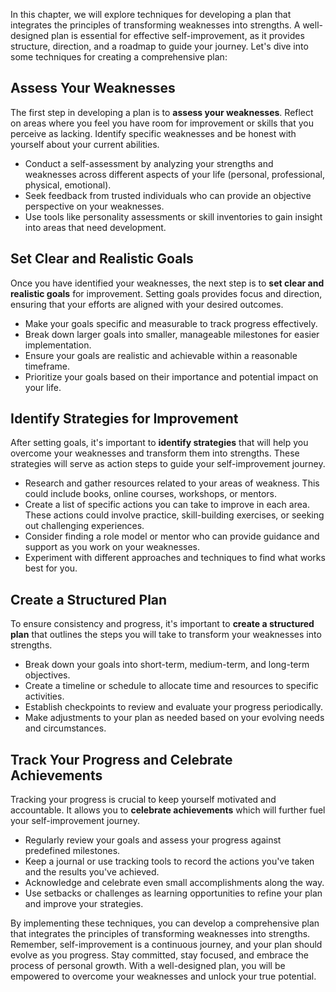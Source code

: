 
In this chapter, we will explore techniques for developing a plan that integrates the principles of transforming weaknesses into strengths. A well-designed plan is essential for effective self-improvement, as it provides structure, direction, and a roadmap to guide your journey. Let's dive into some techniques for creating a comprehensive plan:

Assess Your Weaknesses
----------------------

The first step in developing a plan is to **assess your weaknesses**. Reflect on areas where you feel you have room for improvement or skills that you perceive as lacking. Identify specific weaknesses and be honest with yourself about your current abilities.

* Conduct a self-assessment by analyzing your strengths and weaknesses across different aspects of your life (personal, professional, physical, emotional).
* Seek feedback from trusted individuals who can provide an objective perspective on your weaknesses.
* Use tools like personality assessments or skill inventories to gain insight into areas that need development.

Set Clear and Realistic Goals
-----------------------------

Once you have identified your weaknesses, the next step is to **set clear and realistic goals** for improvement. Setting goals provides focus and direction, ensuring that your efforts are aligned with your desired outcomes.

* Make your goals specific and measurable to track progress effectively.
* Break down larger goals into smaller, manageable milestones for easier implementation.
* Ensure your goals are realistic and achievable within a reasonable timeframe.
* Prioritize your goals based on their importance and potential impact on your life.

Identify Strategies for Improvement
-----------------------------------

After setting goals, it's important to **identify strategies** that will help you overcome your weaknesses and transform them into strengths. These strategies will serve as action steps to guide your self-improvement journey.

* Research and gather resources related to your areas of weakness. This could include books, online courses, workshops, or mentors.
* Create a list of specific actions you can take to improve in each area. These actions could involve practice, skill-building exercises, or seeking out challenging experiences.
* Consider finding a role model or mentor who can provide guidance and support as you work on your weaknesses.
* Experiment with different approaches and techniques to find what works best for you.

Create a Structured Plan
------------------------

To ensure consistency and progress, it's important to **create a structured plan** that outlines the steps you will take to transform your weaknesses into strengths.

* Break down your goals into short-term, medium-term, and long-term objectives.
* Create a timeline or schedule to allocate time and resources to specific activities.
* Establish checkpoints to review and evaluate your progress periodically.
* Make adjustments to your plan as needed based on your evolving needs and circumstances.

Track Your Progress and Celebrate Achievements
----------------------------------------------

Tracking your progress is crucial to keep yourself motivated and accountable. It allows you to **celebrate achievements** which will further fuel your self-improvement journey.

* Regularly review your goals and assess your progress against predefined milestones.
* Keep a journal or use tracking tools to record the actions you've taken and the results you've achieved.
* Acknowledge and celebrate even small accomplishments along the way.
* Use setbacks or challenges as learning opportunities to refine your plan and improve your strategies.

By implementing these techniques, you can develop a comprehensive plan that integrates the principles of transforming weaknesses into strengths. Remember, self-improvement is a continuous journey, and your plan should evolve as you progress. Stay committed, stay focused, and embrace the process of personal growth. With a well-designed plan, you will be empowered to overcome your weaknesses and unlock your true potential.
